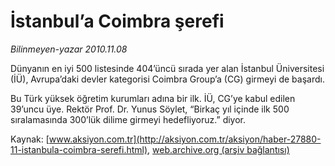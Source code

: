 # İstanbul’a Coimbra şerefi

*Bilinmeyen-yazar 2010.11.08*

<font class="agenda2NewsSpot">
 Dünyanın en iyi 500 listesinde 404’üncü sırada yer alan İstanbul Üniversitesi (İÜ), Avrupa’daki devler kategorisi Coimbra Group’a (CG) girmeyi de başardı.
</font>
<font class="newsDetail">
 <p>
  <p class="MsoNormal">
   Bu Türk yüksek öğretim kurumları adına bir ilk. İÜ, CG’ye kabul edilen 39’uncu üye. Rektör Prof. Dr. Yunus Söylet, “Birkaç yıl içinde ilk 500 sıralamasında 300’lük dilime girmeyi hedefliyoruz.” diyor.
  </p>
  <p class="MsoNormal">
  </p>
  <p class="MsoNormal">
  </p>
 </p>
</font>

Kaynak: [www.aksiyon.com.tr](http://aksiyon.com.tr/aksiyon/haber-27880-11-istanbula-coimbra-serefi.html), [web.archive.org (arşiv bağlantısı)](http://web.archive.org/web/20101116180922/http://aksiyon.com.tr/aksiyon/haber-27880-11-istanbula-coimbra-serefi.html)
